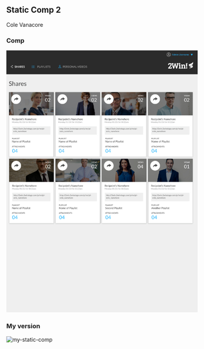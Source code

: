 ## Static Comp 2
Cole Vanacore

### Comp

![static-comp-2](pics/static-comp-challenge-2.jpg)

### My version

![my-static-comp](pics/my-comp-2)
    
